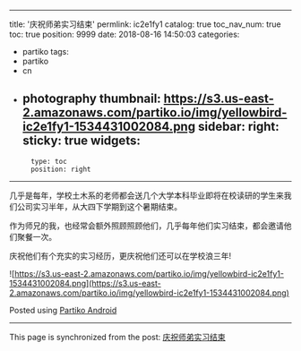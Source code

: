 
---
title: '庆祝师弟实习结束'
permlink: ic2e1fy1
catalog: true
toc_nav_num: true
toc: true
position: 9999
date: 2018-08-16 14:50:03
categories:
- partiko
tags:
- partiko
- cn
- photography
thumbnail: https://s3.us-east-2.amazonaws.com/partiko.io/img/yellowbird-ic2e1fy1-1534431002084.png
sidebar:
    right:
        sticky: true
widgets:
    -
        type: toc
        position: right
---


几乎是每年，学校土木系的老师都会送几个大学本科毕业即将在校读研的学生来我们公司实习半年，从大四下学期到这个暑期结束。

作为师兄的我，也经常会额外照顾照顾他们，几乎每年他们实习结束，都会邀请他们聚餐一次。

庆祝他们有个充实的实习经历，更庆祝他们还可以在学校浪三年!
    

![https://s3.us-east-2.amazonaws.com/partiko.io/img/yellowbird-ic2e1fy1-1534431002084.png](https://s3.us-east-2.amazonaws.com/partiko.io/img/yellowbird-ic2e1fy1-1534431002084.png)

Posted using [Partiko Android](https://play.google.com/store/apps/details?id=io.partiko.android)

- - -

This page is synchronized from the post: [庆祝师弟实习结束](https://steemit.com/@yellowbird/ic2e1fy1)
